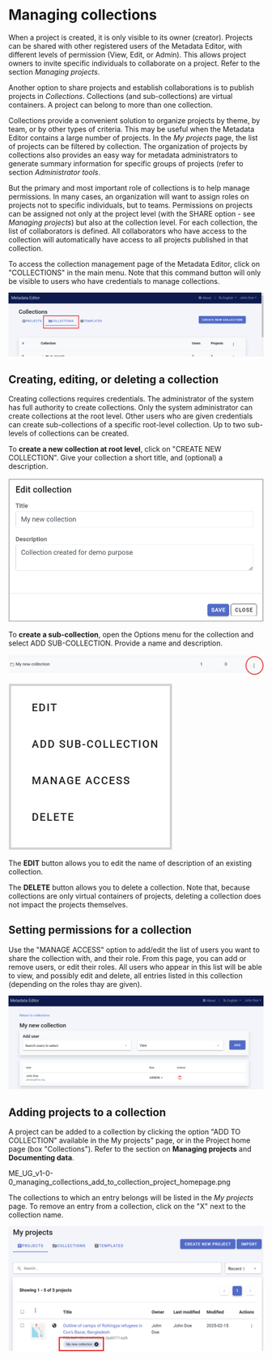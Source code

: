# Managing collections

When a project is created, it is only visible to its owner (creator). Projects can be shared with other registered users of the Metadata Editor, with different levels of permission (View, Edit, or Admin). This allows project owners to invite specific individuals to collaborate on a project. Refer to the section *Managing projects*.

Another option to share projects and establish collaborations is to publish projects in *Collections*. Collections (and sub-collections) are virtual containers. A project can belong to more than one collection. 

Collections provide a convenient solution to organize projects by theme, by team, or by other types of criteria. This may be useful when the Metadata Editor contains a large number of projects. In the *My projects* page, the list of projects can be filtered by collection. The organization of projects by collections also provides an easy way for metadata administrators to generate summary information for specific groups of projects (refer to section *Administrator tools*.

But the primary and most important role of collections is to help manage permissions. In many cases, an organization will want to assign roles on projects not to specific individuals, but to teams. Permissions on projects can be assigned not only at the project level (with the SHARE option - see *Managing projects*) but also at the collection level. For each collection, the list of collaborators is defined. All collaborators who have access to the collection will automatically have access to all projects published in that collection.

To access the collection management page of the Metadata Editor, click on "COLLECTIONS" in the main menu. Note that this command button will only be visible to users who have credentials to manage collections. 

![image](https://github.com/mah0001/metadata-editor-docs-v2/blob/main/img/ME_UG_v1-0-0_managing_collections_home.png)


## Creating, editing, or deleting a collection

Creating collections requires credentials. The administrator of the system has full authority to create collections. Only the system administrator can create collections at the root level. Other users who are given credentials can create sub-collections of a specific root-level collection. Up to two sub-levels of collections can be created. 

To **create a new collection at root level**, click on "CREATE NEW COLLECTION". Give your collection a short title, and (optional) a description.

![image](https://github.com/mah0001/metadata-editor-docs-v2/blob/main/img/ME_UG_v1-0-0_managing_collections_edit_popup.png)

To **create a sub-collection**, open the Options menu for the collection and select ADD SUB-COLLECTION. Provide a name and description.

![image](https://github.com/mah0001/metadata-editor-docs-v2/blob/main/img/ME_UG_v1-0-0_managing_collections_subcollection_dots.png)

![image](https://github.com/mah0001/metadata-editor-docs-v2/blob/main/img/ME_UG_v1-0-0_managing_collections_subcollection_menu.png)

The **EDIT** button allows you to edit the name of description of an existing collection.

The **DELETE** button allows you to delete a collection. Note that, because collections are only virtual containers of projects, deleting a collection does not impact the projects themselves.


## Setting permissions for a collection

Use the "MANAGE ACCESS" option to add/edit the list of users you want to share the collection with, and their role. From this page, you can add or remove users, or edit their roles. All users who appear in this list will be able to view, and possibly edit and delete, all entries listed in this collection (depending on the roles thay are given).

![image](https://github.com/mah0001/metadata-editor-docs-v2/blob/main/img/ME_UG_v1-0-0_managing_collections_permissions.png)


## Adding projects to a collection

A project can be added to a collection by clicking the option "ADD TO COLLECTION" available in the My projects" page, or in the Project home page (box "Collections"). Refer to the section on **Managing projects** and **Documenting data**.

ME_UG_v1-0-0_managing_collections_add_to_collection_project_homepage.png

The collections to which an entry belongs will be listed in the *My projects* page. To remove an entry from a collection, click on the "X" next to the collection name.

![image](https://github.com/mah0001/metadata-editor-docs-v2/blob/main/img/ME_UG_v1-0-0_managing_collections_collection_in_MyProjects.png)
